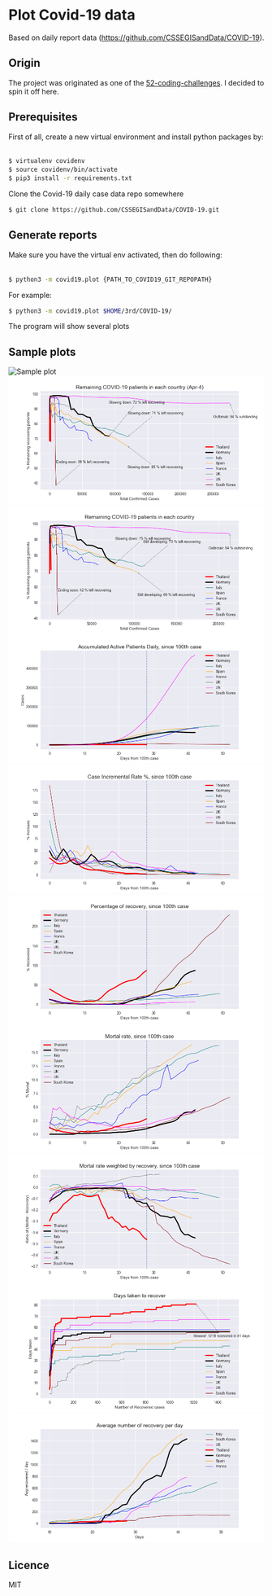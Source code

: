 # Plot Covid-19 data

Based on daily report data (https://github.com/CSSEGISandData/COVID-19).

## Origin

The project was originated as one of the [52-coding-challenges](https://github.com/tao-pr/52-challenges). I decided to spin it off here.

## Prerequisites

First of all, create a new virtual environment and install python packages by:

```bash

$ virtualenv covidenv
$ source covidenv/bin/activate
$ pip3 install -r requirements.txt
```

Clone the Covid-19 daily case data repo somewhere

```bash
$ git clone https://github.com/CSSEGISandData/COVID-19.git
```

## Generate reports

Make sure you have the virtual env activated, then do following:

```bash

$ python3 -m covid19.plot {PATH_TO_COVID19_GIT_REPOPATH}
```

For example:

```bash
$ python3 -m covid19.plot $HOME/3rd/COVID-19/
```

The program will show several plots

## Sample plots

![Sample plot](plots/fig-10.3-AA.png)
![Sample plot](plots/fig-10.1-AA.png)
![Sample plot](plots/fig-10-AA.png)
![Sample plot](plots/fig-2-AA.png)
![Sample plot](plots/fig-3-AA.png)
![Sample plot](plots/fig-4-AA.png)
![Sample plot](plots/fig-5-AA.png)
![Sample plot](plots/fig-6-AA.png)
![Sample plot](plots/fig-8-AA.png)
![Sample plot](plots/fig-9-AA.png)

## Licence

MIT

